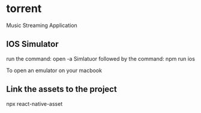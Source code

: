 # torrent

Music Streaming Application

## IOS Simulator

run the command: open -a Simlatuor
followed by the command: npm run ios

To open an emulator on your macbook

## Link the assets to the project

npx react-native-asset
